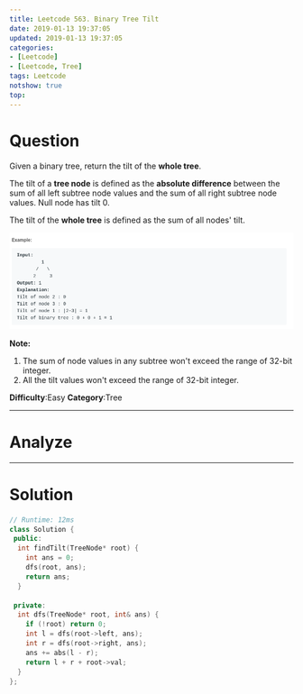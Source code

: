 ```yaml
---
title: Leetcode 563. Binary Tree Tilt
date: 2019-01-13 19:37:05
updated: 2019-01-13 19:37:05
categories: 
- [Leetcode]
- [Leetcode, Tree]
tags: Leetcode
notshow: true
top:
---
```


# Question

Given a binary tree, return the tilt of the  **whole tree**.

The tilt of a  **tree node**  is defined as the  **absolute difference**  between the sum of all left subtree node values and the sum of all right subtree node values. Null node has tilt 0.

The tilt of the  **whole tree**  is defined as the sum of all nodes' tilt.

![](/images/in-post/2019-01-13-Leetcode-563-Binary-Tree-Tilt/2019-01-13-19-38-07.png)

**Note:**

1.  The sum of node values in any subtree won't exceed the range of 32-bit integer.
2.  All the tilt values won't exceed the range of 32-bit integer.

**Difficulty**:Easy
**Category**:Tree

<!-- more -->

------------

# Analyze

------------

# Solution

```cpp
// Runtime: 12ms
class Solution {
 public:
  int findTilt(TreeNode* root) {
    int ans = 0;
    dfs(root, ans);
    return ans;
  }

 private:
  int dfs(TreeNode* root, int& ans) {
    if (!root) return 0;
    int l = dfs(root->left, ans);
    int r = dfs(root->right, ans);
    ans += abs(l - r);
    return l + r + root->val;
  }
};
```


